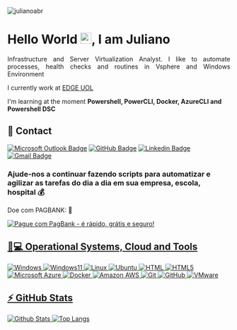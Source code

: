 <p align="left"><img src="https://komarev.com/ghpvc/?username=julianoabr&color=brightgreen&style=plastic" alt="julianoabr" /></p>


<h1 align = "justify"> Hello World <img src="https://media.giphy.com/media/hvRJCLFzcasrR4ia7z/giphy.gif" width="25px">, I am Juliano</h1>
<p align = "justify"> Infrastructure and Server Virtualization Analyst. I like to automate processes, health checks and routines in Vsphere and Windows Environment</p>

I currently work at [EDGE UOL](https://edge.uol)

I'm learning at the moment **Powershell, PowerCLI, Docker, AzureCLI and Powershell DSC**


## 📱 Contact

[![Microsoft Outlook Badge](https://img.shields.io/badge/-julianoalvesbr@live.com-0078D4?style=for-the-badge&logo=microsoft-outlook&logoColor=white&link=mailto:julianoalvesbr@live.com)](mailto:julianoalvesbr@live.com)
[![GitHub Badge](https://img.shields.io/badge/-julianoabr-100000?style=for-the-badge&logo=github&logoColor=white&link=https://github.com/julianoabr/)](https://github.com/julianoabr/)
[![Linkedin Badge](https://img.shields.io/badge/-julianoabr-blue?style=for-the-badge&logo=Linkedin&logoColor=white&link=https://www.linkedin.com/in/julianoabr/)](https://www.linkedin.com/in/julianoabr/)
[![Gmail Badge](https://img.shields.io/badge/-psjabr@gmail.com-c14438?style=for-the-badge&logo=Gmail&logoColor=white&link=mailto:psjabr@gmail.com)](mailto:psjabr@gmail.com)

### Ajude-nos a continuar fazendo scripts para automatizar e agilizar as tarefas do dia a dia em sua empresa, escola, hospital :moneybag: 

Doe com PAGBANK: :money_with_wings:

<a href="https://pag.ae/7ZXtRCjjq"><img src="https://stc.pagseguro.uol.com.br/public/img/botoes/doacoes/209x48-doar-assina.gif" name="submit" alt="Pague com PagBank - é rápido, grátis e seguro!" />

## 🚀💻 Operational Systems, Cloud and Tools

![Windows](https://img.shields.io/badge/-Windows-0078D6?style=for-the-badge&logo=windows&logoColor=white)
![Windows11](https://img.shields.io/badge/Windows_11-0078d4?style=for-the-badge&logo=windows-11&logoColor=white)
![Linux](https://img.shields.io/badge/-Linux-FCC624?style=for-the-badge&logo=linux&logoColor=black)
![Ubuntu](https://img.shields.io/badge/-Ubuntu-E95420?style=for-the-badge&logo=ubuntu&logoColor=white)
![HTML](https://img.shields.io/badge/-HTML-239120?style=for-the-badge&logo=html5&logoColor=white)
![HTML5](https://img.shields.io/badge/-HTML5-E34F26?style=for-the-badge&logo=html5&logoColor=white)
![Microsoft Azure](https://img.shields.io/badge/-Microsoft_Azure-0089D6?style=for-the-badge&logo=microsoft-azure&logoColor=white)
![Docker](https://img.shields.io/badge/-Docker-black?style=for-the-badge&logo=docker)
![Amazon AWS](https://img.shields.io/badge/-Amazon%20AWS-232F3E?style=for-the-badge&logo=amazon-aws)
![Git](https://img.shields.io/badge/-Git-black?style=for-the-badge&logo=git)
![GitHub](https://img.shields.io/badge/-GitHub-181717?style=for-the-badge&logo=github)
![VMware](https://img.shields.io/badge/VMware-231f20?style=for-the-badge&logo=VMware&logoColor=white)

## ⚡ GitHub Stats

![Github Stats](https://github-readme-stats.vercel.app/api?username=julianoabr&show_icons=true&count_private=true&show_icons=true&include_all_commits=true)
![Top Langs](https://github-readme-stats.vercel.app/api/top-langs/?username=julianoabr&hide=TeX&layout=compact)

